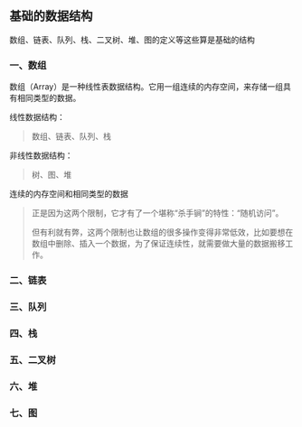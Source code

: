 ## 基础的数据结构

数组、链表、队列、栈、二叉树、堆、图的定义等这些算是基础的结构

### 一、数组

数组（Array）是一种线性表数据结构。它用一组连续的内存空间，来存储一组具有相同类型的数据。

线性数据结构：

> 数组、链表、队列、栈

非线性数据结构：

> 树、图、堆

连续的内存空间和相同类型的数据

> 正是因为这两个限制，它才有了一个堪称“杀手锏”的特性：“随机访问”。
>
> 但有利就有弊，这两个限制也让数组的很多操作变得非常低效，比如要想在数组中删除、插入一个数据，为了保证连续性，就需要做大量的数据搬移工作。

### 二、链表

### 三、队列

### 四、栈

### 五、二叉树

### 六、堆

### 七、图